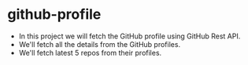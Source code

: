 # github-profile

- In this project we will fetch the GitHub profile using GitHub Rest API.
- We'll fetch all the details from the GitHub profiles.
- We'll fetch latest 5 repos from their profiles. 
